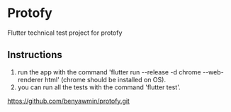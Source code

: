 # Protofy

Flutter technical test project for protofy

## Instructions
1. run the app with the command 'flutter run --release -d chrome --web-renderer html' (chrome should be installed on OS).
2. you can run all the tests with the command 'flutter test'.

https://github.com/benyawmin/protofy.git